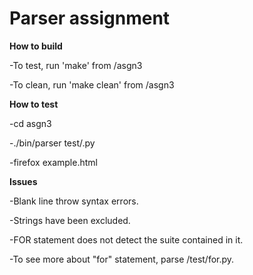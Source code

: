# Parser assignment

**How to build**

-To test, run 'make' from /asgn3

-To clean, run 'make clean' from /asgn3

**How to test**

-cd asgn3

-./bin/parser test/<filename>.py

-firefox example.html

**Issues**

-Blank line throw syntax errors.

-Strings have been excluded.

-FOR statement does not detect the suite contained in it.

-To see more about "for" statement, parse /test/for.py.
